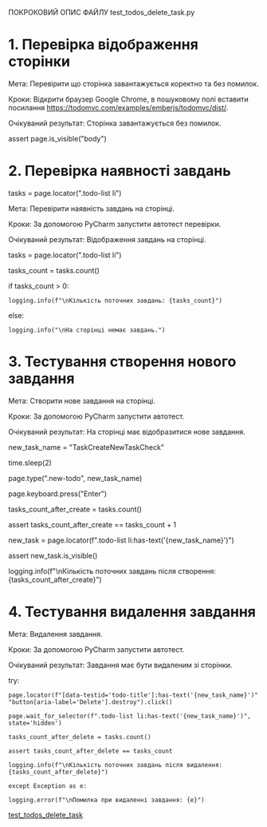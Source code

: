 ﻿ПОКРОКОВИЙ ОПИС ФАЙЛУ test\_todos\_delete\_task.py

# 1. Перевірка відображення сторінки

Мета: Перевірити що сторінка завантажується коректно та без помилок.

Кроки: Відкрити браузер Google Chrome, в пошуковому полі вставити посилання <https://todomvc.com/examples/emberjs/todomvc/dist/>.

Очікуваний результат: Сторінка завантажується без помилок.

assert page.is_visible("body")

# 2. Перевірка наявності завдань

tasks = page.locator(".todo-list li")

Мета: Перевірити наявність завдань на сторінці.

Кроки: За допомогою PyCharm запустити автотест перевірки.

Очікуваний результат: Відображення завдань на сторінці.

tasks = page.locator(".todo-list li")

tasks_count = tasks.count()

if tasks_count > 0:

    logging.info(f"\nКількість поточних завдань: {tasks_count}")
    
else:

    logging.info("\nНа сторінці немає завдань.")
    
# 3. Тестування створення нового завдання

Мета: Створити нове завдання на сторінці.

Кроки: За допомогою PyCharm запустити автотест.

Очікуваний результат: На сторінці має відобразитися нове завдання.


new_task_name = "TaskCreateNewTaskCheck"

time.sleep(2)  

page.type(".new-todo", new_task_name)

page.keyboard.press("Enter")

tasks_count_after_create = tasks.count()

assert tasks_count_after_create == tasks_count + 1

new_task = page.locator(f".todo-list li:has-text('{new_task_name}')")

assert new_task.is_visible()

logging.info(f"\nКількість поточних завдань після створення: {tasks_count_after_create}")

# 4. Тестування видалення завдання

Мета: Видалення завдання.

Кроки: За допомогою PyCharm запустити автотест.

Очікуваний результат: Завдання має бути видаленим зі сторінки.

 try:
 
    page.locator(f"[data-testid='todo-title']:has-text('{new_task_name}')" "button[aria-label='Delete'].destroy").click()
    
    page.wait_for_selector(f".todo-list li:has-text('{new_task_name}')", state='hidden')
    
    tasks_count_after_delete = tasks.count()
    
    assert tasks_count_after_delete == tasks_count
    
    logging.info(f"\nКількість поточних завдань після видалення: {tasks_count_after_delete}")
    
    except Exception as e:
    
    logging.error(f"\nПомилка при видаленні завдання: {e}")

[test_todos_delete_task](https://github.com/DaryaChychkalo/Test_playwright_automation/blob/6ab8d1edf328afee86cf1b9846170c6ecf82a072/test_todos_delete_task.py)
